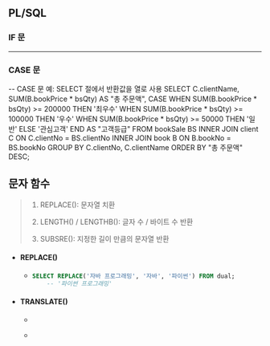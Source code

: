 ## PL/SQL 

### IF 문





---

### CASE 문

-- CASE 문 예: SELECT 절에서 반환값을 열로 사용
  SELECT C.clientName, SUM(B.bookPrice * bsQty) AS "총 주문액",
    CASE
      WHEN SUM(B.bookPrice * bsQty) >= 200000 THEN '최우수'
      WHEN SUM(B.bookPrice * bsQty) >= 100000 THEN '우수'
      WHEN SUM(B.bookPrice * bsQty) >= 50000 THEN '일반'
      ELSE '관심고객'
    END AS "고객등급"
    FROM bookSale BS
      INNER JOIN client C ON C.clientNo = BS.clientNo
      INNER JOIN book B ON B.bookNo = BS.bookNo
    GROUP BY C.clientNo, C.clientName
    ORDER BY "총 주문액" DESC;





## 문자 함수

>1) REPLACE(): 문자열 치환
>
>2) LENGTH() / LENGTHB(): 글자 수 / 바이트 수 반환
>
>3) SUBSRE(): 지정한 길이 만큼의 문자열 반환



- #### REPLACE()

  - ``` sql
    SELECT REPLACE('자바 프로그래밍', '자바', '파이썬') FROM dual;
    	-- '파이썬 프로그래밍'
    ```



- #### TRANSLATE()

  - ``` sql
    
    ```

  - 

  